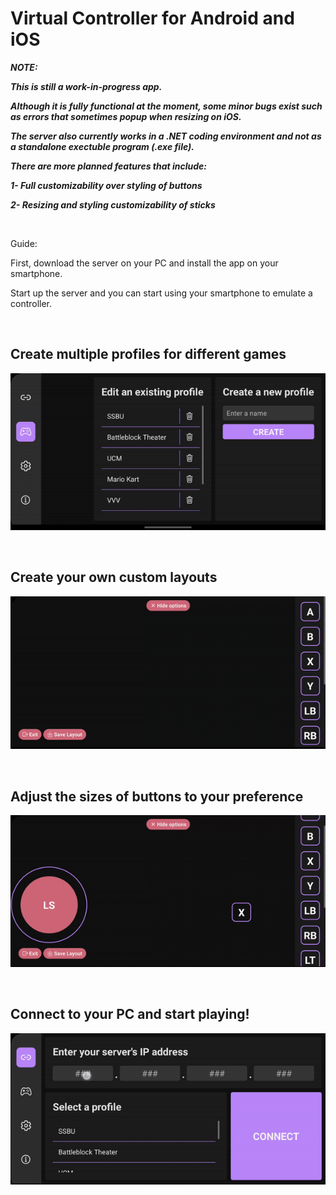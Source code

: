 # Virtual Controller for Android and iOS

<b><i> NOTE: 
  
  This is still a work-in-progress app. 
  
  Although it is fully functional at the moment, some minor bugs exist such as errors that sometimes popup when resizing on iOS.
  
  The server also currently works in a .NET coding environment and not as a standalone exectuble program (.exe file).
  
  There are more planned features that include:
  
  1- Full customizability over styling of buttons
  
  2- Resizing and styling customizability of sticks
  
  </i></b> 
  
  <br/>
  
  Guide:

First, download the server on your PC and install the app on your smartphone. 

Start up the server and you can start using your smartphone to emulate a controller.

<br/>

## Create multiple profiles for different games

![alt text](gifs/profiles.gif)

<br/>

## Create your own custom layouts

![alt text](gifs/layout.gif)

<br/>

## Adjust the sizes of buttons to your preference

![alt text](gifs/resize.gif)

<br/>

## Connect to your PC and start playing!

![alt text](gifs/play.gif)
